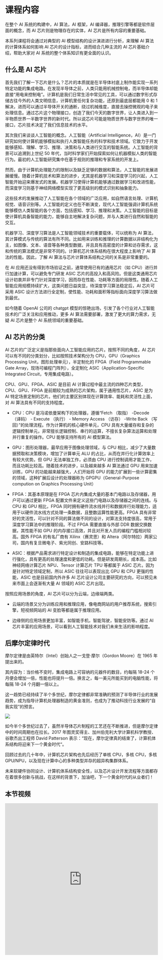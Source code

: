 # 课程内容

在整个 AI 系统的构建中，AI 算法，AI 框架，AI 编译器，推理引擎等都是软件层面的概念，而 AI 芯片则是物理存在的实体，AI 芯片是所有内容的重要基础。

本系列课程将会通过对典型的 AI 模型结构的设计演进进行分析，来理解 AI 算法的计算体系如何影响 AI 芯片的设计指标，进而结合几种主流的 AI 芯片基础介绍，帮助大家对 AI 系统的整个体系知识有更全面的认识。

## 什么是 AI 芯片

首先我们了解一下芯片是什么？芯片的本质就是在半导体衬底上制作能实现一系列特定功能的集成电路。在发现半导体之前，人类只能用机械控制电，而半导体却能直接“用电来控制电”。计算机是我们日常生活中常见的工具，可以通过数字形式存储古往今外的人类文明信息，计算机里任何复杂功能，还原到最底层都能用 0 和 1 解决，进而可以通过半导体开关的通断，绕过机械维度，直接去操控微观的电子来处理信息。通过芯片这个物理接口，创造了我们今天的数字世界，让人类进入到一半物质世界一半数字世界的新时代。所以说芯片可能是物质世界与数字世界的唯一接口，芯片技术决定了我们信息技术的水平。

其次我们来谈谈人工智能的概念。人工智能（Artificial Intelligence，AI）是一门研究如何使计算机能够模拟和执行人类智能任务的科学和技术领域。它致力于开发能够感知、理解、学习、推理、决策和与人类进行交互的智能系统。人工智能的背景可以追溯到上世纪 50 年代，当时科学家们开始探索如何让机器模拟人类的智能行为。最初的人工智能研究集中在基于规则的推理和专家系统的开发上。

然而，由于计算机处理能力的限制以及缺乏足够的数据和算法，人工智能的发展进展缓慢。随着计算机技术和算法的进步，尤其是机器学习和深度学习的兴起，人工智能开始迎来爆发式的发展。机器学习使得计算机能够通过数据学习和改进性能，而深度学习则基于神经网络模型实现了更高级别的模式识别和抽象能力。

这些技术的发展推动了人工智能在各个领域的广泛应用，如自然语言处理、计算机视觉、语音识别等。人工智能的定义也在不断演变，现代人工智能强调计算机系统能够模仿人类智能的各个方面，包括感知、学习、推理和决策。人工智能的目标是使计算机具备智能的能力，能够自主地解决复杂问题，并与人类进行自然和智能的交互。

机器学习、深度学习算法是人工智能领域技术的重要载体，可以统称为 AI 算法，其计算模式与传统的算法有所不同。比如用来训练和推理的计算数据以非结构化为主，如图像、文本、语音等各种类型数据，并且具有高密度的计算和访存需求，这和传统的算法模式是非常不同的。计算机芯片体系结构在很大程度上影响了 AI 算法的性能。因此，了解 AI 算法与芯片计算体系结构之间的关系是非常重要的。

在 AI 应用还没有得到市场验证之前，通常使用已有的通用芯片（如 CPU）进行并行加速计算，可以避免专门研发 ASIC 芯片的高投入和高风险。但是这类通用芯片设计初衷并非专门针对深度学习，因而存在性能、功耗等方面的局限性。随着人工智能应用规模持续扩大，这类问题日益突显，待深度学习算法稳定后，AI 芯片可采用 ASIC 设计方法进行全定制，使性能、功耗和面积等指标面向深度学习算法做到最优。

如今随着 OpenAI 公司的 chatgpt 模型的惊艳出场，引发了各个行业对人工智能技术的广泛关注和应用推动，更多 AI 算法需要部署，激发了更大的算力需求，无疑 AI 芯片是整个 AI 系统领域的重要基础。

## AI 芯片的分类

AI 芯片的广泛定义是指那些面向人工智能应用的芯片。按照不同的角度，AI 芯片可以有不同的分类划分，比如按照技术架构分为 CPU，GPU（Graphics Processing Unit，图形处理单元），半定制化的 FPGA（Field Programmable Gate Array，现场可编程门阵列），全定制化 ASIC（Application-Specific Integrated Circuit，专用集成电路）。

CPU、GPU、FPGA、ASIC 是目前 AI 计算过程中最主流的四种芯片类型，CPU、GPU、FPGA 是前期较为成熟的芯片架构，属于通用性芯片，ASIC 是为 AI 特定场景定制的芯片。他们的主要区别体现在计算效率、能耗和灵活性上面，对 AI 算法具有不同的支持程度。

- CPU：CPU 是冯诺依曼架构下的处理器，遵循“Fetch （取指） -Decode （译码） - Execute （执行） - Memory Access （访存） -Write Back （写回）”的处理流程。作为计算机的核心硬件单元，CPU 具有大量缓存和复杂的逻辑控制单元，非常擅长逻辑控制、串行的运算，不擅长复杂算法运算和处理并行重复的操作。CPU 能够支持所有的 AI 模型算法。

- GPU：图形处理器，最早应用于图像处理领域，与 CPU 相比，减少了大量数据预取和决策模块，增加了计算单元 ALU 的占比，从而在并行化计算效率上有较大优势。但 GPU 无法单独工作，必须由 CPU 进行控制调用才能工作，而且功耗比较高。随着技术的进步，以及越来越多 AI 算法通过 GPU 用来加速训练，GPU 的功能越来越强大，人们开始将 GPU 的能力扩展到一些计算密集的领域，这种扩展后设计的处理器称为 GPGPU（General-Purpose compution on Graphics Processing Unit）

- FPGA：其基本原理是在 FPGA 芯片内集成大量的基本门电路以及存储器，用户可以通过更新 FPGA 配置文件来定义这些门电路以及存储器之间的连线。与 CPU 和 GPU 相比，FPGA 同时拥有硬件流水线并行和数据并行处理能力，适用于以硬件流水线方式处理一条数据，且整数运算性能更高。FPGA 具有非常好的灵活性，可以针对不同的算法做不同的设计，对算法支持度很高，常用于深度学习算法中的推理阶段。不过 FPGA 需要直接与外部 DDR 数据交换数据，其性能不如 GPU 的内存接口高效，并且对开发人员的编程门槛相对较高。国外 FPGA 的有名厂商有 Xilinx（赛灵思）和 Altera（阿尔特拉）两家公司，国内有复旦微电子、紫光同创、安路科技等。

- ASIC：根据产品需求进行特定设计和制造的集成电路，能够在特定功能上进行强化，具有更高的处理速度和更低的功耗。但是研发周期长，成本高。比如神经网络计算芯片 NPU、Tensor 计算芯片 TPU 等都属于 ASIC 芯片。因为是针对特定领域定制，所以 ASIC 往往可以表现出比 GPU 和 CPU 更强的性能，ASIC 也是目前国内外许多 AI 芯片设计公司主要研究的方向，可以预见未来市面上会逐渐有大量 AI 领域的 ASIC 芯片出现。

按照应用场景的角度，AI 芯片可以分为云端，边缘端两类。

- 云端的场景又分为训练应用和推理应用，像电商网站的用户推荐系统，搜索引擎，短视频网站的 AI 变脸等都是属于推理应用。

- 边缘侧的应用场景更加丰富，如智能手机，智能驾驶，智能安防等。通过 AI 芯片丰富的应用场景，可以看到人工智能技术对我们未来生活的影响程度。

## 后摩尔定律时代

摩尔定律是由英特尔（Intel）创始人之一戈登·摩尔（Gordon Moore）在 1965 年提出来的。

其内容为：当价格不变时，集成电路上可容纳的元器件的数目，约每隔 18-24 个月便会增加一倍，性能也将提升一倍。换言之，每一美元所能买到的电脑性能，将每隔 18-24 个月翻一倍以上。

这一趋势已经持续了半个多世纪，摩尔定律都非常准确的预测了半导体行业的发展趋势，成为指导计算机处理器制造的黄金准则，也成为了推动科技行业发展的“自我实现”的预言。

![](./../images/02Hardware01Foundation/01Introduction01.png)

如今半个多世纪过去了，虽然半导体芯片制程的工艺还在不断推进，但是摩尔定律中的时间周期也在拉长。2017 年图灵奖得主、加州伯克利大学计算机科学教授、谷歌杰出工程师 David Patterson 表示：“现在，摩尔定律真的结束了，计算机体系结构将迎来下一个黄金时代“。

回顾过去的几十年中，计算机芯片架构也先后经历了单核 CPU，多核 CPU，多核 GPU/NPU，以及现在计算中心的多种类型并存的超异构集群体系。

未来软硬件协同设计、计算机体系结构安全性，以及芯片设计开发流程等方面都存在着很多创新与挑战，在这样的背景下，加油吧，下一个黄金时代的从业者们！

## 本节视频

<html>
<iframe src="https://player.bilibili.com/player.html?aid=353011957&bvid=BV1DX4y1D7PC&cid=1042315030&page=1&as_wide=1&high_quality=1&danmaku=0&t=30&autoplay=0" width="100%" height="500" scrolling="no" border="0" frameborder="no" framespacing="0" allowfullscreen="true"> </iframe>
</html>
